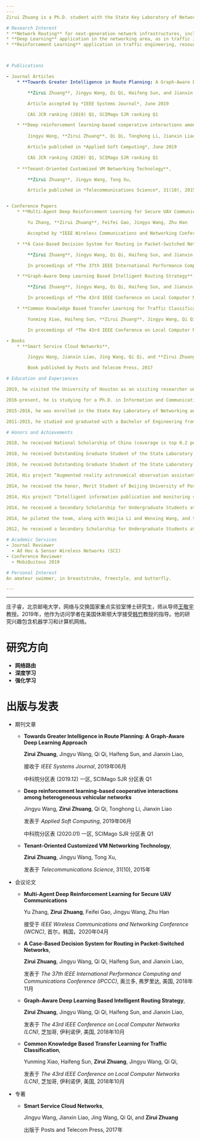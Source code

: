 ```yaml
---
---
Zirui Zhuang is a Ph.D. student with the State Key Laboratory of Networking and Switching Technology at Beijing University of Posts and Telecommunications under guidance of Professor [Jingyu Wang](https://teacher.bupt.edu.cn/wangjingyu/en/lwcg/59169/list/index.htm). In 2019, he went the University of Houston as a visiting researcher under the supervision of Professor [Zhu Han](http://www2.egr.uh.edu/~zhan2/). His research interests include Machine Learning and Computer Networks. 

# Research Interest
* **Network Routing** for next-generation network infrastructures, including but not limited to software-defined networks, using Artificial Intelligence techniques. This scenario is also known as Knowledge-Defined Networking.
* **Deep Learning** application in the networking area, as in traffic identification, prediction, and topology-centric, networking related data analysis.
* **Reinforcement Learning** application in traffic engineering, resource management, and QoS control.



# Publications

- Journal Articles
    * **Towards Greater Intelligence in Route Planning: A Graph-Aware Deep Learning Approach**

        **Zirui Zhuang**, Jingyu Wang, Qi Qi, Haifeng Sun, and Jianxin Liao, 

        Article accepted by *IEEE Systems Journal*, June 2019

        CAS JCR ranking (2019) Q1, SCIMago SJR ranking Q1

    * **Deep reinforcement learning-based cooperative interactions among heterogeneous vehicular networks**
  
        Jingyu Wang, **Zirui Zhuang**, Qi Qi, Tonghong Li, Jianxin Liao

        Article published in *Applied Soft Computing*, June 2019

        CAS JCR ranking (2020) Q1, SCIMago SJR ranking Q1
    
    * **Tenant-Oriented Customized VM Networking Technology**, 

        **Zirui Zhuang**, Jingyu Wang, Tong Xu, 

        Article published in *Telecommunications Science*, 31(10), 2015


- Conference Papers
    * **Multi-Agent Deep Reinforcement Learning for Secure UAV Communications**

        Yu Zhang, **Zirui Zhuang**, Feifei Gao, Jingyu Wang, Zhu Han

        Accepted by *IEEE Wireless Communications and Networking Conference (WCNC)*, Seoul, South Korea, April 2020

    * **A Case-Based Decision System for Routing in Packet-Switched Networks**, 

        **Zirui Zhuang**, Jingyu Wang, Qi Qi, Haifeng Sun, and Jianxin Liao, 

        In proceedings of *The 37th IEEE International Performance Computing and Communications Conference (IPCCC)*, Orlando, FL, USA, November 2018

    * **Graph-Aware Deep Learning Based Intelligent Routing Strategy**, 

        **Zirui Zhuang**, Jingyu Wang, Qi Qi, Haifeng Sun, and Jianxin Liao, 

        In proceedings of *The 43rd IEEE Conference on Local Computer Networks (LCN)*, Chicago, IL, USA, October 2018

    * **Common Knowledge Based Transfer Learning for Traffic Classification**, 

        Yunming Xiao, Haifeng Sun, **Zirui Zhuang**, Jingyu Wang, Qi Qi, 

        In proceedings of *The 43rd IEEE Conference on Local Computer Networks (LCN)*, Chicago, IL, USA, October 2018

- Books
    * **Smart Service Cloud Networks**,

        Jingyu Wang, Jianxin Liao, Jing Wang, Qi Qi, and **Zirui Zhuang**

        Book published by Posts and Telecom Press, 2017

# Education and Experiences 

2019, he visited the University of Houston as an visiting researcher under supervision of Professor Zhu Han.

2016-present, he is studying for a Ph.D. in Information and Communication Engineering at the State Key Laboratory of Networking and Switching, Beijing University of Posts and Telecommunications, Beijing, China.

2015-2016, he was enrolled in the State Key Laboratory of Networking and Switching as an M.Phil. student in Information and Communication Engineering. He has later decided to pursue a doctorate degree.

2011-2015, he studied and graduated with a Bachelor of Engineering from the School of Information and Communication Engineering at Beijing University of Posts and Telecommunications, majoring in Electronic Information Engineering.

# Honors and Achievements

2018, he received National Scholarship of China (coverage is top 0.2 percent national wide).

2018, he received Outstanding Graduate Student of the State Laboratory of Networking and Switching.

2016, he received Outstanding Graduate Student of the State Laboratory of Networking and Switching.

2014, His project “Augmented reality astronomical observation assistant” won second prize at the Undergraduate Electronic Design Contest - 2014 Intel Cup Embedded System Design Invitational Contest (coverage is top 12 percent worldwide).

2014, he received the honor, Merit Student of Beijing University of Posts and Telecommunications, as an undergraduate student.

2014, His project “Intelligent information publication and monitoring system based on heterogeneous terminals” won second prize at the Innovation and Entrepreneurship Program.

2014, he received a Secondary Scholarship for Undergraduate Students at Beijing University of Posts and Telecommunications.

2014, he piloted the team, along with Weijia Li and Wenxing Wang, and they were designated as the Meritorious Winner in the 2014 Mathematical Contest in Modeling (coverage is top 9 percent worldwide).

2012, he received a Secondary Scholarship for Undergraduate Students at Beijing University of Posts and Telecommunications.

# Academic Services
- Journal Reviewer
  - Ad Hoc & Sensor Wireless Networks (SCI)
- Conference Reviewer
  - MobiQuitous 2019

# Personal Interest
An amateur swimmer, in breaststroke, freestyle, and butterfly.

---
```

---

庄子睿，北京邮电大学，网络与交换国家重点实验室博士研究生，师从导师[王敬宇](https://teacher.bupt.edu.cn/wangjingyu/zh_CN/index.htm)教授。2019年，他作为访问学者在美国休斯顿大学接受[韩竹](http://www2.egr.uh.edu/~zhan2/)教授的指导。他的研究兴趣包含机器学习和计算机网络。

# 研究方向
* **网络路由**
* **深度学习**
* **强化学习**

# 出版与发表

- 期刊文章
    * **Towards Greater Intelligence in Route Planning: A Graph-Aware Deep Learning Approach**

        **Zirui Zhuang**, Jingyu Wang, Qi Qi, Haifeng Sun, and Jianxin Liao, 

        接收于 *IEEE Systems Journal*, 2019年06月

        中科院分区表 (2019.12) 一区, SCIMago SJR 分区表 Q1

    * **Deep reinforcement learning-based cooperative interactions among heterogeneous vehicular networks**
  
        Jingyu Wang, **Zirui Zhuang**, Qi Qi, Tonghong Li, Jianxin Liao

        发表于 *Applied Soft Computing*, 2019年06月

        中科院分区表 (2020.01) 一区, SCIMago SJR 分区表 Q1
    
    * **Tenant-Oriented Customized VM Networking Technology**, 

        **Zirui Zhuang**, Jingyu Wang, Tong Xu, 

        发表于 *Telecommunications Science*, 31(10), 2015年


- 会议论文
    * **Multi-Agent Deep Reinforcement Learning for Secure UAV Communications**

        Yu Zhang, **Zirui Zhuang**, Feifei Gao, Jingyu Wang, Zhu Han

        接受于 *IEEE Wireless Communications and Networking Conference (WCNC)*, 首尔，韩国，2020年04月

    * **A Case-Based Decision System for Routing in Packet-Switched Networks**, 

        **Zirui Zhuang**, Jingyu Wang, Qi Qi, Haifeng Sun, and Jianxin Liao, 

        发表于 *The 37th IEEE International Performance Computing and Communications Conference (IPCCC)*, 奥兰多, 弗罗里达, 美国, 2018年11月

    * **Graph-Aware Deep Learning Based Intelligent Routing Strategy**, 

        **Zirui Zhuang**, Jingyu Wang, Qi Qi, Haifeng Sun, and Jianxin Liao, 

        发表于 *The 43rd IEEE Conference on Local Computer Networks (LCN)*, 芝加哥, 伊利诺伊, 美国, 2018年10月

    * **Common Knowledge Based Transfer Learning for Traffic Classification**, 

        Yunming Xiao, Haifeng Sun, **Zirui Zhuang**, Jingyu Wang, Qi Qi, 

        发表于 *The 43rd IEEE Conference on Local Computer Networks (LCN)*, 芝加哥, 伊利诺伊, 美国, 2018年10月

- 专著
    * **Smart Service Cloud Networks**,

        Jingyu Wang, Jianxin Liao, Jing Wang, Qi Qi, and **Zirui Zhuang**

        出版于 Posts and Telecom Press, 2017年
